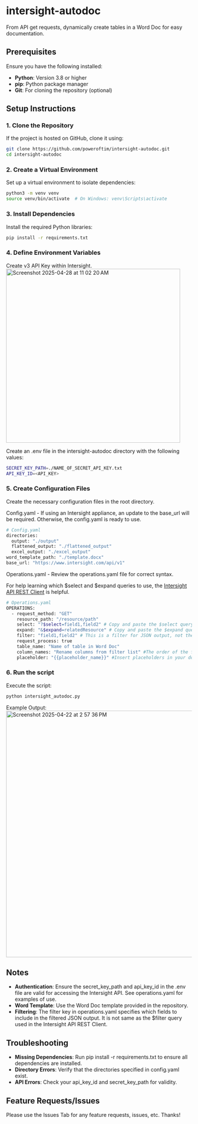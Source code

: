 # intersight-autodoc
From API get requests, dynamically create tables in a Word Doc for easy documentation.


## Prerequisites

Ensure you have the following installed:
- **Python**: Version 3.8 or higher
- **pip**: Python package manager
- **Git**: For cloning the repository (optional)

## Setup Instructions

### 1. Clone the Repository
If the project is hosted on GitHub, clone it using:
```bash
git clone https://github.com/poweroftim/intersight-autodoc.git
cd intersight-autodoc
```
### 2. Create a Virtual Environment

Set up a virtual environment to isolate dependencies:
```bash
python3 -m venv venv
source venv/bin/activate  # On Windows: venv\Scripts\activate
```

### 3. Install Dependencies

Install the required Python libraries:
```bash
pip install -r requirements.txt
```

### 4. Define Environment Variables

Create v3 API Key within Intersight.
<br>
<img width="472" alt="Screenshot 2025-04-28 at 11 02 20 AM" src="https://wwwin-github.cisco.com/storage/user/59500/files/6ce8097b-ba2b-408b-bb35-53d6f5d58311">

Create an .env file in the intersight-autodoc directory with the following values:
```bash
SECRET_KEY_PATH=./NAME_OF_SECRET_API_KEY.txt
API_KEY_ID=<API_KEY>
```


### 5. Create Configuration Files

Create the necessary configuration files in the root directory. 


Config.yaml - If using an Intersight appliance, an update to the base_url will be required. Otherwise, the config.yaml is ready to use. 


```bash
# Config.yaml
directories:
  output: "./output"
  flattened_output: "./flattened_output"
  excel_output: "./excel_output"
word_template_path: "./template.docx"
base_url: "https://www.intersight.com/api/v1"
```

Operations.yaml - Review the operations.yaml file for correct syntax. 

For help learning which $select and $expand queries to use, the [Intersight API REST Client](https://us-east-1.intersight.com/apidocs/apirefs/All/api/v1) is helpful. 


```bash
# Operations.yaml
OPERATIONS:
  - request_method: "GET"
    resource_path: "/resource/path" 
    select: "?$select=field1,field2" # Copy and paste the $select query from the API client
    expand: "&$expand=relatedResource" # Copy and paste the $expand query from the API client. 
    filter: "field1,field2" # This is a filter for JSON output, not the $filter for the Intersight API. 
    request_process: true
    table_name: "Name of table in Word Doc" 
    column_names: "Rename columns from filter list" #The order of the filter and column names fields must match. 
    placeholder: "{{placeholder_name}}" #Insert placeholders in your document to control the order in which the tables appear. 
```



### 6. Run the script

Execute the script:

```bash
python intersight_autodoc.py
```

Example Output:
<br>
<img width="669" alt="Screenshot 2025-04-22 at 2 57 36 PM" src="https://github.com/user-attachments/assets/7f6cea8b-eeeb-4ab4-8ca9-adf11342423d" />


## Notes
- **Authentication**: Ensure the secret_key_path and api_key_id in the .env file are valid for accessing the Intersight API. See operations.yaml for examples of use.
- **Word Template**: Use the Word Doc template provided in the repository.
- **Filtering**: The filter key in operations.yaml specifies which fields to include in the filtered JSON output. It is not same as the $filter query used in the Intersight API REST Client. 

## Troubleshooting
- **Missing Dependencies**: Run pip install -r requirements.txt to ensure all dependencies are installed.
- **Directory Errors**: Verify that the directories specified in config.yaml exist.
- **API Errors**: Check your api_key_id and secret_key_path for validity.


## Feature Requests/Issues
Please use the Issues Tab for any feature requests, issues, etc. Thanks!
